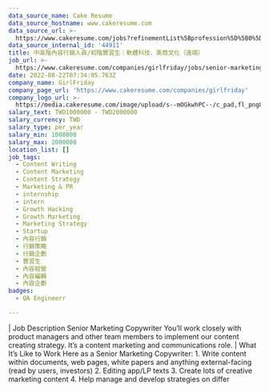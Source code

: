 ```yaml
---
data_source_name: Cake Resume
data_source_hostname: www.cakeresume.com
data_source_url: >-
  https://www.cakeresume.com/jobs?refinementList%5Bprofession%5D%5B0%5D=engineering_qa-engineer&refinementList%5Bsalary_currency%5D=TWD&range%5Bsalary_range%5D%5Bmin%5D=800096
data_source_internal_id: '44911'
title: 中高階內容行銷人員/初階實習生｜軟體科技、美商文化（遠端）
job_url: >-
  https://www.cakeresume.com/companies/girlfriday/jobs/senior-marketing-copywriter-remote
date: 2022-08-22T07:34:05.763Z
company_name: GirlFriday
company_page_url: 'https://www.cakeresume.com/companies/girlfriday'
company_logo_url: >-
  https://media.cakeresume.com/image/upload/s--mOGkwhPC--/c_pad,fl_png8,h_200,w_200/v1660989479/njcarlaz2hc2ftjhpixu.png
salary_text: TWD1000000 - TWD2000000
salary_currency: TWD
salary_type: per_year
salary_min: 1000000
salary_max: 2000000
location_list: []
job_tags:
  - Content Writing
  - Content Marketing
  - Content Strategy
  - Marketing & PR
  - internship
  - intern
  - Growth Hacking
  - Growth Marketing
  - Marketing Strategy
  - Startup
  - 內容行銷
  - 行銷策略
  - 行銷企劃
  - 實習生
  - 內容經營
  - 內容編輯
  - 內容企劃
badges:
  - QA Engineerr

---
```


| Job Description Senior Marketing Copywriter You’ll work closely with product managers and other team members to implement our content creating strategy. It’s a content marketing and communications role. | What It’s Like to Work Here as a Senior Marketing Copywriter: 1. Write content within documents, web pages, white papers and anything external-facing (read by users, investors) 2. Editing app/LP texts 3. Create lots of creative marketing content 4. Help manage and develop strategies on differ